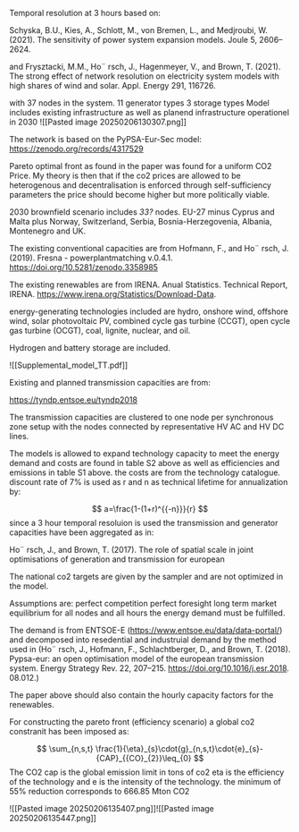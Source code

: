 Temporal resolution at 3 hours based on:

Schyska, B.U., Kies, A., Schlott, M., von
Bremen, L., and Medjroubi, W. (2021). The
sensitivity of power system expansion
models. Joule 5, 2606–2624.

and
Frysztacki, M.M., Ho¨ rsch, J., Hagenmeyer, V.,
and Brown, T. (2021). The strong effect of
network resolution on electricity system
models with high shares of wind and solar.
Appl. Energy 291, 116726.


with 37 nodes in the system.
11 generator types
3 storage types
Model includes existing infrastructure as well as planend infrastructure operationel in 2030
![[Pasted image 20250206130307.png]]

The network is based on the PyPSA-Eur-Sec model: https://zenodo.org/records/4317529

Pareto optimal front as found in the paper was found for a uniform CO2 Price. My theory is then that if the co2 prices are allowed to be heterogenous and decentralisation is enforced through self-sufficiency parameters the price should become higher but more politically viable. 

2030 brownfield scenario includes *33?* nodes. EU-27 minus Cyprus and Malta plus Norway, Switzerland, Serbia, Bosnia-Herzegovenia, Albania, Montenegro and UK.

The existing conventional capacities are from Hofmann, F., and Ho¨ rsch, J. (2019). Fresna -
powerplantmatching v.0.4.1. https://doi.org/10.5281/zenodo.3358985

The existing renewables are from IRENA. Anual Statistics. Technical Report,
IRENA. https://www.irena.org/Statistics/Download-Data.

energy-generating technologies included are hydro, onshore wind, offshore wind, solar photovoltaic PV, combined cycle gas turbine (CCGT), open cycle gas turbine (OCGT), coal, lignite, nuclear, and oil.

Hydrogen and battery storage are included.

![[Supplemental_model_TT.pdf]]

Existing and planned transmission capacities are from:

https://tyndp.entsoe.eu/tyndp2018

The transmission capacities are clustered to one node per synchronous zone setup with the nodes connected by representative HV AC and HV DC lines.

The models is allowed to expand technology capacity to meet the energy demand and costs are found in table S2 above as well as efficiencies and emissions in table S1 above. the costs are from the technology catalogue. discount rate of 7% is used as r and n as technical lifetime for annualization by:

$$
a=\frac{1-(1+r)^{{-n}}}{r}
$$
since a 3 hour temporal resoluion is used the transmission and generator capacities have been aggregated as in:

Ho¨ rsch, J., and Brown, T. (2017). The role of
spatial scale in joint optimisations of
generation and transmission for european

The national co2 targets are given by the sampler and are not optimized in the model.

Assumptions are:
perfect competition
perfect foresight
long term market equilibrium
for all nodes and all hours the energy demand must be fulfilled.


The demand is from ENTSOE-E (https://www.entsoe.eu/data/data-portal/) and decomposed into resedential and industruial demand by the method used in (Ho¨ rsch, J., Hofmann, F., Schlachtberger, D.,
and Brown, T. (2018). Pypsa-eur: an open
optimisation model of the european
transmission system. Energy Strategy Rev. 22,
207–215. https://doi.org/10.1016/j.esr.2018.
08.012.)

The paper above should also contain the hourly capacity factors for the renewables.

For constructing the pareto front (efficiency scenario) a global co2 constranit has been imposed  as:

$$
\sum_{n,s,t} \frac{1}{\eta}_{s}\cdot{g}_{n,s,t}\cdot{e}_{s}-{CAP}_{{CO}_{2}}\leq_{0}
$$
The CO2 cap is the global emission limit in tons of co2 eta is the efficiency of the technology and e is the intensity of the technology. the minimum of 55% reduction corresponds to 666.85 Mton CO2

![[Pasted image 20250206135407.png]]![[Pasted image 20250206135447.png]]